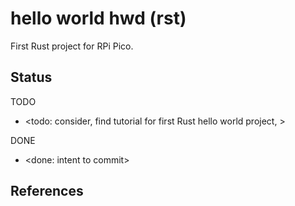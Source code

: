 # hello world hwd (rst)

First Rust project for RPi Pico.

## Status
TODO
* <todo: consider, find tutorial for first Rust hello world project, >

DONE
* <done: intent to commit>

## References

